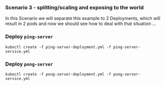 ### Scenario 3 - splitting/scaling and exposing to the world

In this Scenario we will separate this example to 2 Deployments, which will result in 2 pods and now we should see how to deal with that situation ...


### Deploy `ping-server`

```shell
kubectl create -f ping-server-deployment.yml -f ping-server-service.yml
```


### Deploy `pong-server`

```shell
kubectl create -f pong-server-deployment.yml -f pong-server-service.yml
```
